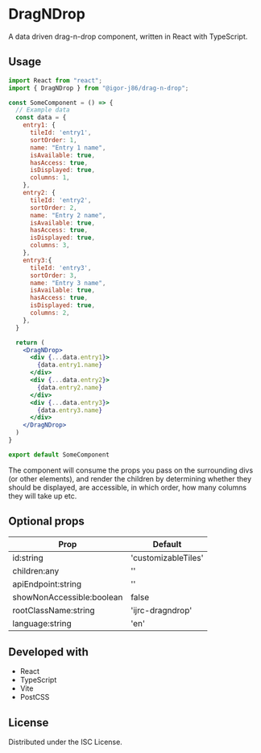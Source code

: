 # DragNDrop
A data driven drag-n-drop component, written in React with TypeScript.

## Usage
```jsx
import React from "react";
import { DragNDrop } from "@igor-j86/drag-n-drop";

const SomeComponent = () => {
  // Example data
  const data = {
    entry1: {
      tileId: 'entry1',
      sortOrder: 1,
      name: "Entry 1 name",
      isAvailable: true,
      hasAccess: true,
      isDisplayed: true,
      columns: 1,
    },
    entry2: {
      tileId: 'entry2',
      sortOrder: 2,
      name: "Entry 2 name",
      isAvailable: true,
      hasAccess: true,
      isDisplayed: true,
      columns: 3,
    },
    entry3:{
      tileId: 'entry3',
      sortOrder: 3,
      name: "Entry 3 name",
      isAvailable: true,
      hasAccess: true,
      isDisplayed: true,
      columns: 2,
    },
  }

  return (
    <DragNDrop>
      <div {...data.entry1}>
        {data.entry1.name}
      </div>
      <div {...data.entry2}>
        {data.entry2.name}
      </div>
      <div {...data.entry3}>
        {data.entry3.name}
      </div>
    </DragNDrop>
  )
}

export default SomeComponent
```

The component will consume the props you pass on the surrounding divs (or other elements), and render the children by determining whether they should be displayed, are accessible, in which order, how many columns they will take up etc.

## Optional props
| Prop                          | Default             |
| ----------------------------- | ------------------- |
| id:string                     | 'customizableTiles' |
| children:any                  | ''                  |
| apiEndpoint:string            | ''                  |
| showNonAccessible:boolean     | false               |
| rootClassName:string          | 'ijrc-dragndrop'    |
| language:string               | 'en'                |

## Developed with
- React
- TypeScript
- Vite
- PostCSS

## License
Distributed under the ISC License.